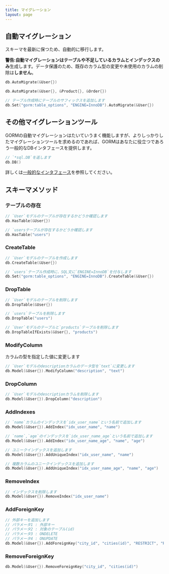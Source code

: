 ```yaml
---
title: マイグレーション
layout: page
---
```

## 自動マイグレーション

スキーマを最新に保つため、自動的に移行します。

**警告:**自動マイグレーションはテーブルや不足しているカラムとインデックス**のみ**生成します。データ保護のため、既存のカラム型の変更や未使用のカラムの削除は**しません**。

```go
db.AutoMigrate(&User{})

db.AutoMigrate(&User{}, &Product{}, &Order{})

// テーブル作成時にテーブルのサフィックスを追加します
db.Set("gorm:table_options", "ENGINE=InnoDB").AutoMigrate(&User{})
```

## その他マイグレーションツール

GORMの自動マイグレーションはたいていうまく機能しますが、よりしっかりしたマイグレーションツールを求めるのであれば、GORMはあなたに役立つであろう一般的なDBインタフェースを提供します。

```go
// `*sql.DB`を返します
db.DB()
```

詳しくは[一般的なインタフェース](/docs/generic_interface.html)を参照してください。

## スキーマメソッド

### テーブルの存在

```go
// `User`モデルのテーブルが存在するかどうか確認します
db.HasTable(&User{})

// `usersテーブルが存在するかどうか確認します
db.HasTable("users")
```

### CreateTable

```go
// `User`モデルのテーブルを作成します
db.CreateTable(&User{})

// `users`テーブル作成時に、SQL文に`ENGINE=InnoDB`を付与します
db.Set("gorm:table_options", "ENGINE=InnoDB").CreateTable(&User{})
```

### DropTable

```go
// `User`モデルのテーブルを削除します
db.DropTable(&User{})

// `users`テーブルを削除します
db.DropTable("users")

// `User`モデルのテーブルと`products`テーブルを削除します
db.DropTableIfExists(&User{}, "products")
```

### ModifyColumn

カラムの型を指定した値に変更します

```go
// `User`モデルのdescriptionカラムのデータ型を`text`に変更します
db.Model(&User{}).ModifyColumn("description", "text")
```

### DropColumn

```go
// `User`モデルのdescriptionカラムを削除します
db.Model(&User{}).DropColumn("description")
```

### AddIndexes

```go
// `name`カラムのインデックスを`idx_user_name`という名前で追加します
db.Model(&User{}).AddIndex("idx_user_name", "name")

// `name`,`age`のインデックスを`idx_user_name_age`という名前で追加します
db.Model(&User{}).AddIndex("idx_user_name_age", "name", "age")

// ユニークインデックスを追加します
db.Model(&User{}).AddUniqueIndex("idx_user_name", "name")

// 複数カラムのユニークインデックスを追加します
db.Model(&User{}).AddUniqueIndex("idx_user_name_age", "name", "age")
```

### RemoveIndex

```go
// インデックスを削除します
db.Model(&User{}).RemoveIndex("idx_user_name")
```

### AddForeignKey

```go
// 外部キーを追加します
// パラメータ1 : 外部キー
// パラメータ2 : 対象のテーブル(id)
// パラメータ3 : ONDELETE
// パラメータ4 : ONUPDATE
db.Model(&User{}).AddForeignKey("city_id", "cities(id)", "RESTRICT", "RESTRICT")
```

### RemoveForeignKey

```go
db.Model(&User{}).RemoveForeignKey("city_id", "cities(id)")
```